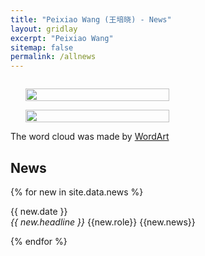 ```yaml
---
title: "Peixiao Wang (王培晓) - News"
layout: gridlay
excerpt: "Peixiao Wang"
sitemap: false
permalink: /allnews
---
```

<div class="col-sm-4" align="right" style="display:table-cell; vertical-align:middle; text-align:center">

  <ul style="overflow: hidden">
  <a href ="https://giserwang.github.io"> <img align="right" src="{{ site.url }}{{ site.baseurl }}/images/pages/NewsCloud.png" class="img-responsive" width="100%" /></a>
  </ul>
  <ul style="overflow: hidden">
  <a href ="https://giserwang.github.io"> <img align="right" src="{{ site.url }}{{ site.baseurl }}/images/pages/ActivityR.png" class="img-responsive" width="100%" /></a>
  </ul>
  <!-- The shapes of the word cloud is <a href ="https://nishinonanase.com">Nishino Nanase</a> and <a href ="https://weibo.com/snh48wangxiaojia">Xiaojia Wang</a><br> -->
  The word cloud was made by <a href ="https://wordart.com/">WordArt</a>
</div>


<div class="col-sm-8">

## News

{% for new in site.data.news %}
<p>{{ new.date }} <br>
<em>{{ new.headline }}</em>
{{new.role}}
{{new.news}}</p>
{% endfor %}

</div>
